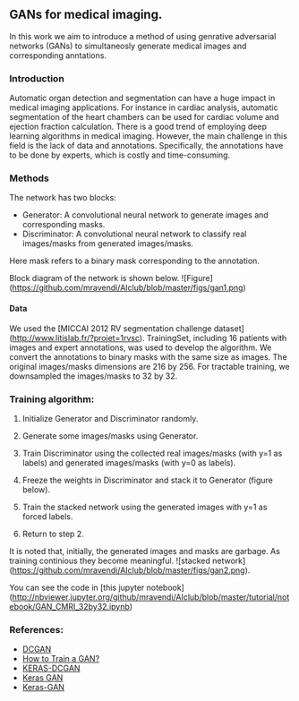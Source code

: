 
## GANs for medical imaging.

In this work we aim to introduce a method of using genrative adversarial networks (GANs) to simultaneosly generate medical images and corresponding anntations.

### Introduction
Automatic organ detection and segmentation can have a huge impact in medical imaging applications. For instance in cardiac analysis, automatic segmentation of the heart chambers can be used for cardiac volume and ejection fraction calculation. There is a good trend of employing deep learning algorithms in medical imaging. However, the main challenge in this field is the lack of data and annotations. Specifically, the annotations have to be done by experts, which is costly and time-consuming. 

### Methods
The network has two blocks: 
* Generator: A convolutional neural network to generate images and corresponding masks.  
* Discriminator: A convolutional neural network to classify real images/masks from generated images/masks.

Here mask refers to a binary mask corresponding to the annotation. 

Block diagram of the network is shown below. ![Figure] (https://github.com/mravendi/AIclub/blob/master/figs/gan1.png)


#### Data
We used the [MICCAI 2012 RV segmentation challenge dataset] (http://www.litislab.fr/?projet=1rvsc).
TrainingSet, including 16 patients with images and expert annotations, was used to develop the algorithm. We convert the annotations to binary masks with the same size as images. The original images/masks dimensions are 216 by 256. For tractable training, we downsampled the images/masks to 32 by 32.



### Training algorithm:

1. Initialize Generator and Discriminator randomly.

2. Generate some images/masks using Generator.

3. Train Discriminator using the collected real images/masks (with y=1 as labels) and generated images/masks (with y=0 as labels).

4. Freeze the weights in Discriminator and stack it to Generator (figure below).

5. Train the stacked network using the generated images with y=1 as forced labels. 

6. Return to step 2.

It is noted that, initially, the generated images and masks are garbage. As training continious they become meaningful.  ![stacked network] (https://github.com/mravendi/AIclub/blob/master/figs/gan2.png).


You can see the code in [this jupyter notebook] (http://nbviewer.jupyter.org/github/mravendi/AIclub/blob/master/tutorial/notebook/GAN_CMRI_32by32.ipynb)



### References:
* [DCGAN](https://github.com/rajathkumarmp/DCGAN)
* [How to Train a GAN?](https://github.com/soumith/ganhacks)
* [KERAS-DCGAN](https://github.com/jacobgil/keras-dcgan)
* [Keras GAN](https://github.com/mravendi/KerasGAN)
* [Keras-GAN](https://github.com/phreeza/keras-GAN)
